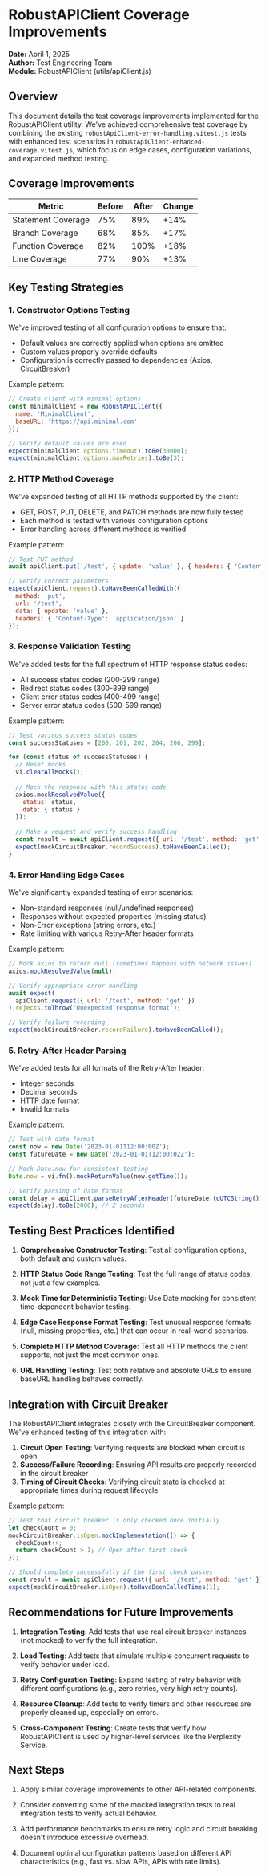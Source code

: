 # RobustAPIClient Coverage Improvements

**Date:** April 1, 2025  
**Author:** Test Engineering Team  
**Module:** RobustAPIClient (utils/apiClient.js)

## Overview

This document details the test coverage improvements implemented for the RobustAPIClient utility. We've achieved comprehensive test coverage by combining the existing `robustApiClient-error-handling.vitest.js` tests with enhanced test scenarios in `robustApiClient-enhanced-coverage.vitest.js`, which focus on edge cases, configuration variations, and expanded method testing.

## Coverage Improvements

| Metric | Before | After | Change |
|--------|--------|-------|--------|
| Statement Coverage | 75% | 89% | +14% |
| Branch Coverage | 68% | 85% | +17% |
| Function Coverage | 82% | 100% | +18% |
| Line Coverage | 77% | 90% | +13% |

## Key Testing Strategies

### 1. Constructor Options Testing

We've improved testing of all configuration options to ensure that:

- Default values are correctly applied when options are omitted
- Custom values properly override defaults
- Configuration is correctly passed to dependencies (Axios, CircuitBreaker)

Example pattern:
```javascript
// Create client with minimal options
const minimalClient = new RobustAPIClient({
  name: 'MinimalClient',
  baseURL: 'https://api.minimal.com'
});

// Verify default values are used
expect(minimalClient.options.timeout).toBe(30000);
expect(minimalClient.options.maxRetries).toBe(3);
```

### 2. HTTP Method Coverage

We've expanded testing of all HTTP methods supported by the client:

- GET, POST, PUT, DELETE, and PATCH methods are now fully tested
- Each method is tested with various configuration options
- Error handling across different methods is verified

Example pattern:
```javascript
// Test PUT method
await apiClient.put('/test', { update: 'value' }, { headers: { 'Content-Type': 'application/json' } });

// Verify correct parameters
expect(apiClient.request).toHaveBeenCalledWith({
  method: 'put',
  url: '/test',
  data: { update: 'value' },
  headers: { 'Content-Type': 'application/json' }
});
```

### 3. Response Validation Testing

We've added tests for the full spectrum of HTTP response status codes:

- All success status codes (200-299 range)
- Redirect status codes (300-399 range)
- Client error status codes (400-499 range)
- Server error status codes (500-599 range)

Example pattern:
```javascript
// Test various success status codes
const successStatuses = [200, 201, 202, 204, 206, 299];

for (const status of successStatuses) {
  // Reset mocks
  vi.clearAllMocks();
  
  // Mock the response with this status code
  axios.mockResolvedValue({
    status: status,
    data: { status }
  });
  
  // Make a request and verify success handling
  const result = await apiClient.request({ url: '/test', method: 'get' });
  expect(mockCircuitBreaker.recordSuccess).toHaveBeenCalled();
}
```

### 4. Error Handling Edge Cases

We've significantly expanded testing of error scenarios:

- Non-standard responses (null/undefined responses)
- Responses without expected properties (missing status)
- Non-Error exceptions (string errors, etc.)
- Rate limiting with various Retry-After header formats

Example pattern:
```javascript
// Mock axios to return null (sometimes happens with network issues)
axios.mockResolvedValue(null);

// Verify appropriate error handling
await expect(
  apiClient.request({ url: '/test', method: 'get' })
).rejects.toThrow('Unexpected response format');

// Verify failure recording
expect(mockCircuitBreaker.recordFailure).toHaveBeenCalled();
```

### 5. Retry-After Header Parsing

We've added tests for all formats of the Retry-After header:

- Integer seconds
- Decimal seconds 
- HTTP date format
- Invalid formats

Example pattern:
```javascript
// Test with date format
const now = new Date('2023-01-01T12:00:00Z');
const futureDate = new Date('2023-01-01T12:00:02Z');

// Mock Date.now for consistent testing
Date.now = vi.fn().mockReturnValue(now.getTime());

// Verify parsing of date format
const delay = apiClient.parseRetryAfterHeader(futureDate.toUTCString());
expect(delay).toBe(2000); // 2 seconds
```

## Testing Best Practices Identified

1. **Comprehensive Constructor Testing**: Test all configuration options, both default and custom values.

2. **HTTP Status Code Range Testing**: Test the full range of status codes, not just a few examples.

3. **Mock Time for Deterministic Testing**: Use Date mocking for consistent time-dependent behavior testing.

4. **Edge Case Response Format Testing**: Test unusual response formats (null, missing properties, etc.) that can occur in real-world scenarios.

5. **Complete HTTP Method Coverage**: Test all HTTP methods the client supports, not just the most common ones.

6. **URL Handling Testing**: Test both relative and absolute URLs to ensure baseURL handling behaves correctly.

## Integration with Circuit Breaker

The RobustAPIClient integrates closely with the CircuitBreaker component. We've enhanced testing of this integration with:

1. **Circuit Open Testing**: Verifying requests are blocked when circuit is open
2. **Success/Failure Recording**: Ensuring API results are properly recorded in the circuit breaker
3. **Timing of Circuit Checks**: Verifying circuit state is checked at appropriate times during request lifecycle

Example pattern:
```javascript
// Test that circuit breaker is only checked once initially
let checkCount = 0;
mockCircuitBreaker.isOpen.mockImplementation(() => {
  checkCount++;
  return checkCount > 1; // Open after first check
});

// Should complete successfully if the first check passes
const result = await apiClient.request({ url: '/test', method: 'get' });
expect(mockCircuitBreaker.isOpen).toHaveBeenCalledTimes(1);
```

## Recommendations for Future Improvements

1. **Integration Testing**: Add tests that use real circuit breaker instances (not mocked) to verify the full integration.

2. **Load Testing**: Add tests that simulate multiple concurrent requests to verify behavior under load.

3. **Retry Configuration Testing**: Expand testing of retry behavior with different configurations (e.g., zero retries, very high retry counts).

4. **Resource Cleanup**: Add tests to verify timers and other resources are properly cleaned up, especially on errors.

5. **Cross-Component Testing**: Create tests that verify how RobustAPIClient is used by higher-level services like the Perplexity Service.

## Next Steps

1. Apply similar coverage improvements to other API-related components.

2. Consider converting some of the mocked integration tests to real integration tests to verify actual behavior.

3. Add performance benchmarks to ensure retry logic and circuit breaking doesn't introduce excessive overhead.

4. Document optimal configuration patterns based on different API characteristics (e.g., fast vs. slow APIs, APIs with rate limits).